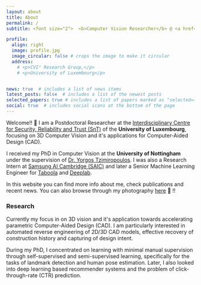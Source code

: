 ```yaml
---
layout: about
title: About
permalink: /
subtitle: <font size="2">  <b>Computer Vision Researcher</b> @ <a href="https://wwwen.uni.lu/">SnT</a>  •  <i>PhD from the University of Nottingham.</i></font>

profile:
  align: right
  image: profile.jpg
  image_circular: false # crops the image to make it circular
  address: 
    # <p>CVI² Research Group,</p>
    # <p>University of Luxembourg</p>


news: true  # includes a list of news items
latest_posts: false  # includes a list of the newest posts
selected_papers: true # includes a list of papers marked as "selected={true}"
social: true  # includes social icons at the bottom of the page
---
```


Welcome!! 👋  I am a Postdoctoral Researcher at the [Interdisciplinary Centre for Security, Reliability and Trust (SnT)](https://www.uni.lu/snt) of the **University of Luxembourg**, focusing on 3D Computer Vision and it's applications for Computer-Aided Design (CAD).

I received my PhD in Computer Vision at the **University of Nottingham** under the supervision of [Dr. Yorgos Tzimiropoulos](https://ytzimiro.github.io/). I was also a Research Intern at [Samsung AI Cambridge (SAIC)](https://research.samsung.com/aicenter_cambridge) and later a Senior Machine Learning Engineer for [Taboola](https://www.taboola.com/) and [Deeplab](https://deeplab.ai/).

In this website you can find more info about me, check publications and recent news. You can also browse through my photography <a href="https://dimitriosmallis.myportfolio.com/">here</a> 📸 !!

### Research

Currently my focus in on 3D vision and it's application towards accelerating parametric Computer-Aided Design (CAD). I am particularly interested in automated reverse engineering of 2D/3D CAD models, effective recovery of construction history and capturing of design intent. 

During my PhD, I concentrated on learning with minimal manual supervision through self-supervised and semi-supervised learning, specifically for the tasks of landmark detection and human pose estimation. Later, I also looked into deep learning based recommender systems and the problem of click-through-rate (CTR) prediction. 




